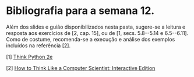 # Bibliografia para a semana 12.

Além dos slides e guião disponibilizados nesta pasta,
sugere-se a leitura e resposta aos exercícios
de [2, cap. 15],
ou de [1, secs. 5.8--5.14 e 6.5--6.11].
Como de costume, recomenda-se a execução e análise dos exemplos
incluídos na referência [2].

[1] [Think Python 2e](http://greenteapress.com/wp/think-python-2e/)

[2] [How to Think Like a Computer Scientist: Interactive Edition](http://interactivepython.org/courselib/static/thinkcspy/index.html)

